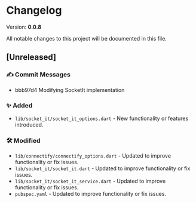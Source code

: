 # Changelog

Version: **0.0.8**

All notable changes to this project will be documented in this file.

## [Unreleased]

### ✍️ Commit Messages

* bbb97d4 Modifying SocketIt implementation

### ✨ Added

* `lib/socket_it/socket_it_options.dart` - New functionality or features introduced.

### 🛠️ Modified

* `lib/connectify/connectify_options.dart` - Updated to improve functionality or fix issues.
* `lib/socket_it/socket_it.dart` - Updated to improve functionality or fix issues.
* `lib/socket_it/socket_it_service.dart` - Updated to improve functionality or fix issues.
* `pubspec.yaml` - Updated to improve functionality or fix issues.
